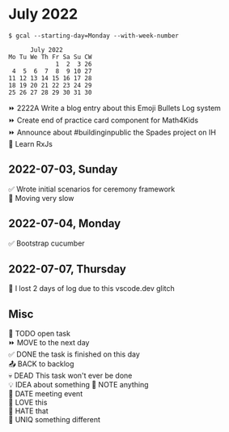 July 2022
=========
 
    $ gcal --starting-day=Monday --with-week-number

          July 2022
    Mo Tu We Th Fr Sa Su CW
                 1  2  3 26
     4  5  6  7  8  9 10 27
    11 12 13 14 15 16 17 28
    18 19 20 21 22 23 24 29
    25 26 27 28 29 30 31 30

⏩ 2222A Write a blog entry about this Emoji Bullets Log system  
⏩ Create end of practice card component for Math4Kids  
⏩ Announce about #buildinginpublic the Spades project on IH  
🔲 Learn RxJs

2022-07-03, Sunday
------------------

✅ Wrote initial scenarios for ceremony framework  
🙁 Moving very slow  

2022-07-04, Monday
------------------

✅ Bootstrap cucumber  

2022-07-07, Thursday
--------------------

🙁 I lost 2 days of log due to this vscode.dev glitch



Misc
----

🔲 TODO open task  
⏩ MOVE to the next day  
✅ DONE the task is finished on this day  
📤 BACK to backlog  
💀 DEAD This task won't ever be done  
💡 IDEA about something
📌 NOTE anything  
📅 DATE meeting event  
🙂 LOVE this  
🙁 HATE that  
🦄 UNIQ something different  